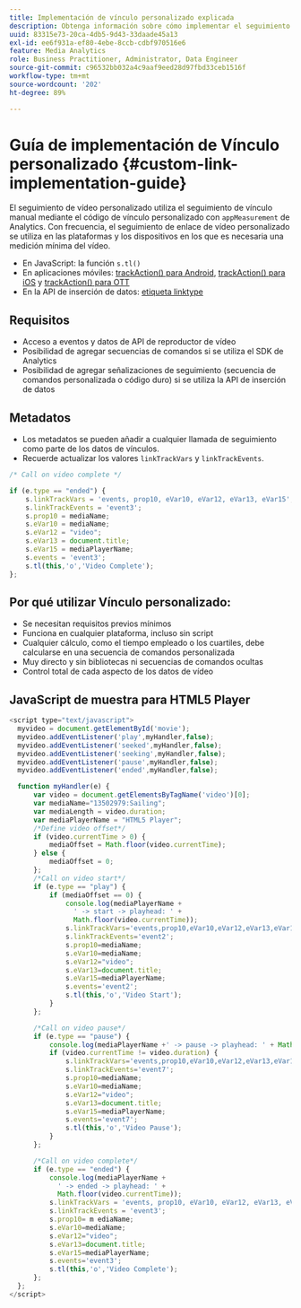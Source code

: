 ```yaml
---
title: Implementación de vínculo personalizado explicada
description: Obtenga información sobre cómo implementar el seguimiento de vínculos personalizados en Streaming Media Analytics.
uuid: 83315e73-20ca-4db5-9d43-33daade45a13
exl-id: ee6f931a-ef80-4ebe-8ccb-cdbf970516e6
feature: Media Analytics
role: Business Practitioner, Administrator, Data Engineer
source-git-commit: c96532bb032a4c9aaf9eed28d97fbd33ceb1516f
workflow-type: tm+mt
source-wordcount: '202'
ht-degree: 89%

---
```


# Guía de implementación de Vínculo personalizado {#custom-link-implementation-guide}

El seguimiento de vídeo personalizado utiliza el seguimiento de vínculo manual mediante el código de vínculo personalizado con `appMeasurement` de Analytics.
Con frecuencia, el seguimiento de enlace de vídeo personalizado se utiliza en las plataformas y los dispositivos en los que es necesaria una medición mínima del vídeo.

* En JavaScript: la función `s.tl()`
* En aplicaciones móviles: [trackAction() para Android](https://experienceleague.adobe.com/docs/mobile-services/android/analytics-android/actions.html?lang=es), [trackAction() para iOS](https://experienceleague.adobe.com/docs/mobile-services/ios/analytics-ios/actions.html) y [trackAction() para OTT](/help/sdk-implement/analytics-with-ott/track-app-actions.md)
* En la API de inserción de datos: [etiqueta linktype](https://github.com/AdobeDocs/analytics-1.4-apis/blob/master/docs/data-insertion-api/reference/r_supported_tags.md)

## Requisitos

* Acceso a eventos y datos de API de reproductor de vídeo
* Posibilidad de agregar secuencias de comandos si se utiliza el SDK de Analytics
* Posibilidad de agregar señalizaciones de seguimiento (secuencia de comandos personalizada o código duro) si se utiliza la API de inserción de datos

## Metadatos

* Los metadatos se pueden añadir a cualquier llamada de seguimiento como parte de los datos de vínculos.
* Recuerde actualizar los valores `linkTrackVars` y `linkTrackEvents`.

```javascript
/* Call on video complete */

if (e.type == "ended") {  
    s.linkTrackVars = 'events, prop10, eVar10, eVar12, eVar13, eVar15';
    s.linkTrackEvents = 'event3';
    s.prop10 = mediaName;
    s.eVar10 = mediaName;
    s.eVar12 = "video";
    s.eVar13 = document.title;
    s.eVar15 = mediaPlayerName;
    s.events = 'event3';
    s.tl(this,'o','Video Complete');
};
```

## Por qué utilizar Vínculo personalizado:

* Se necesitan requisitos previos mínimos
* Funciona en cualquier plataforma, incluso sin script
* Cualquier cálculo, como el tiempo empleado o los cuartiles, debe calcularse en una secuencia de comandos personalizada
* Muy directo y sin bibliotecas ni secuencias de comandos ocultas
* Control total de cada aspecto de los datos de vídeo

## JavaScript de muestra para HTML5 Player

```javascript
<script type="text/javascript">
  myvideo = document.getElementById('movie');
  myvideo.addEventListener('play',myHandler,false);
  myvideo.addEventListener('seeked',myHandler,false);
  myvideo.addEventListener('seeking',myHandler,false);
  myvideo.addEventListener('pause',myHandler,false);
  myvideo.addEventListener('ended',myHandler,false);

  function myHandler(e) {
      var video = document.getElementsByTagName('video')[0];
      var mediaName="13502979:Sailing";
      var mediaLength = video.duration;
      var mediaPlayerName = "HTML5 Player";
      /*Define video offset*/
      if (video.currentTime > 0) {
          mediaOffset = Math.floor(video.currentTime);
      } else {
          mediaOffset = 0;
      };
      /*Call on video start*/
      if (e.type == "play") {
          if (mediaOffset == 0) {
              console.log(mediaPlayerName +
                ' -> start -> playhead: ' +  
                Math.floor(video.currentTime));
              s.linkTrackVars='events,prop10,eVar10,eVar12,eVar13,eVar15';
              s.linkTrackEvents='event2';
              s.prop10=mediaName;
              s.eVar10=mediaName;
              s.eVar12="video";
              s.eVar13=document.title;
              s.eVar15=mediaPlayerName;
              s.events='event2';
              s.tl(this,'o','Video Start');
          }
      };

      /*Call on video pause*/
      if (e.type == "pause") {
          console.log(mediaPlayerName +' -> pause -> playhead: ' + Math.floor(video.currentTime));
          if (video.currentTime != video.duration) {
              s.linkTrackVars='events,prop10,eVar10,eVar12,eVar13,eVar15';
              s.linkTrackEvents='event7';
              s.prop10=mediaName;
              s.eVar10=mediaName;
              s.eVar12="video";
              s.eVar13=document.title;
              s.eVar15=mediaPlayerName;
              s.events='event7';
              s.tl(this,'o','Video Pause');
          }
      };

      /*Call on video complete*/
      if (e.type == "ended") {
          console.log(mediaPlayerName +
            ' -> ended -> playhead: ' +
            Math.floor(video.currentTime));
          s.linkTrackVars = 'events, prop10, eVar10, eVar12, eVar13, eVar15';
          s.linkTrackEvents = 'event3';
          s.prop10= m ediaName;
          s.eVar10=mediaName;
          s.eVar12="video";
          s.eVar13=document.title;
          s.eVar15=mediaPlayerName;
          s.events='event3';
          s.tl(this,'o','Video Complete');
      };
  };
</script>
```
